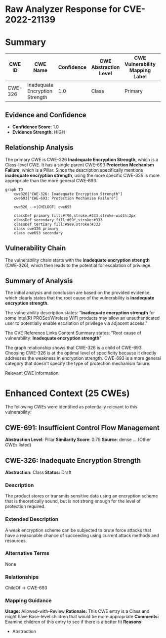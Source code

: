 # Raw Analyzer Response for CVE-2022-21139

# Summary
| CWE ID | CWE Name | Confidence | CWE Abstraction Level | CWE Vulnerability Mapping Label | CWE-Vulnerability Mapping Notes |
|---|---|---|---|---|---|
| CWE-326 | Inadequate Encryption Strength | 1.0 | Class | Primary | Allowed-with-Review |

## Evidence and Confidence

*   **Confidence Score:** 1.0
*   **Evidence Strength:** HIGH

## Relationship Analysis
The primary CWE is CWE-326 **Inadequate Encryption Strength**, which is a Class-level CWE. It has a single parent CWE-693 **Protection Mechanism Failure**, which is a Pillar. Since the description specifically mentions **inadequate encryption strength**, using the more specific CWE-326 is more appropriate than the more general CWE-693.

```mermaid
graph TD
    cwe326["CWE-326: Inadequate Encryption Strength"]
    cwe693["CWE-693: Protection Mechanism Failure"]
    
    cwe326 -->|CHILDOF| cwe693
    
    classDef primary fill:#f96,stroke:#333,stroke-width:2px
    classDef secondary fill:#69f,stroke:#333
    classDef tertiary fill:#9e9,stroke:#333
    class cwe326 primary
    class cwe693 secondary
```

## Vulnerability Chain
The vulnerability chain starts with the **inadequate encryption strength** (CWE-326), which then leads to the potential for escalation of privilege.

## Summary of Analysis
The initial analysis and conclusion are based on the provided evidence, which clearly states that the root cause of the vulnerability is **inadequate encryption strength**.

The vulnerability description states: "**Inadequate encryption strength** for some Intel(R) PROSet/Wireless WiFi products may allow an unauthenticated user to potentially enable escalation of privilege via adjacent access."

The CVE Reference Links Content Summary states: "Root cause of vulnerability: **Inadequate encryption strength**"

The graph relationship shows that CWE-326 is a child of CWE-693. Choosing CWE-326 is at the optimal level of specificity because it directly addresses the weakness in encryption strength. CWE-693 is a more general category that doesn't specify the type of protection mechanism failure.

Relevant CWE Information:

# Enhanced Context (25 CWEs)
The following CWEs were identified as potentially relevant to this vulnerability:

## CWE-691: Insufficient Control Flow Management
**Abstraction Level**: Pillar
**Similarity Score**: 0.79
**Source**: dense
...
(Other CWEs listed)
## CWE-326: Inadequate Encryption Strength
**Abstraction:** Class
**Status:** Draft

### Description
The product stores or transmits sensitive data using an encryption scheme that is theoretically sound, but is not strong enough for the level of protection required.

### Extended Description
A weak encryption scheme can be subjected to brute force attacks that have a reasonable chance of succeeding using current attack methods and resources.

### Alternative Terms
None

### Relationships
ChildOf -> CWE-693

### Mapping Guidance
**Usage:** Allowed-with-Review
**Rationale:** This CWE entry is a Class and might have Base-level children that would be more appropriate
**Comments:** Examine children of this entry to see if there is a better fit
**Reasons:**
- Abstraction